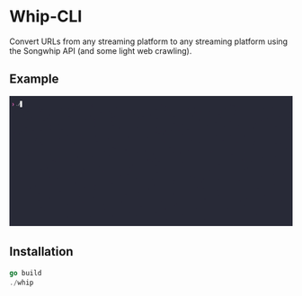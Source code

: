 # Whip-CLI

Convert URLs from any streaming platform to any streaming platform using the Songwhip API (and some light web crawling).

## Example

![example of usage](/example.gif)

## Installation

```go
go build
./whip
```
